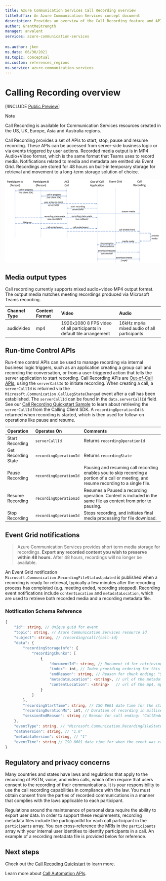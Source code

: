 ```yaml
---
title: Azure Communication Services Call Recording overview
titleSuffix: An Azure Communication Services concept document
description: Provides an overview of the Call Recording feature and APIs.
author: GrantMeStrength
manager: anvalent
services: azure-communication-services

ms.author: jken
ms.date: 06/30/2021
ms.topic: conceptual
ms.custom: references_regions
ms.service: azure-communication-services
---
```

# Calling Recording overview

[!INCLUDE [Public Preview](../../includes/public-preview-include-document.md)]

> [!NOTE]
> Call Recording is available for Communication Services resources created in the US, UK, Europe, Asia and Australia regions.

Call Recording provides a set of APIs to start, stop, pause and resume recording. These APIs can be accessed from server-side business logic or via events triggered by user actions. Recorded media output is in MP4 Audio+Video format, which is the same format that Teams uses to record media. Notifications related to media and metadata are emitted via Event Grid. Recordings are stored for 48 hours on built-in temporary storage for retrieval and movement to a long-term storage solution of choice. 

![Call recording concept diagram](../media/call-recording-concept.png)

## Media output types
Call recording currently supports mixed audio+video MP4 output format. The output media matches meeting recordings produced via Microsoft Teams recording.

| Channel Type | Content Format | Video | Audio |
| :----------- | :------------- | :---- | :--------------------------- |
| audioVideo | mp4 | 1920x1080 8 FPS video of all participants in default tile arrangement | 16kHz mp4a mixed audio of all participants |


## Run-time Control APIs
Run-time control APIs can be used to manage recording via internal business logic triggers, such as an application creating a group call and recording the conversation, or from a user-triggered action that tells the server application to start recording. Call Recording APIs are [Out-of-Call APIs](./call-automation-apis.md#out-of-call-apis), using the `serverCallId` to initiate recording. When creating a call, a `serverCallId` is returned via the `Microsoft.Communication.CallLegStateChanged` event after a call has been established. The `serverCallId` can be found in the `data.serverCallId` field. See our [Call Recording Quickstart Sample](../../quickstarts/voice-video-calling/call-recording-sample.md) to learn about retrieving the `serverCallId` from the Calling Client SDK. A `recordingOperationId` is returned when recording is started, which is then used for follow-on operations like pause and resume.   

| Operation                            | Operates On            | Comments                       |
| :-------------------- | :--------------------- | :----------------------------- |
| Start Recording       | `serverCallId`         | Returns `recordingOperationId` | 
| Get Recording State   | `recordingOperationId` | Returns `recordingState`       | 
| Pause Recording       | `recordingOperationId` | Pausing and resuming call recording enables you to skip recording a portion of a call or meeting, and resume recording to a single file. | 
| Resume Recording      | `recordingOperationId` | Resumes a Paused a recording operation. Content is included in the same file as content from prior to pausing. | 
| Stop Recording        | `recordingOperationId` | Stops recording, and initiates final media processing for file download. | 


## Event Grid notifications

> Azure Communication Services provides short term media storage for recordings. **Export any recorded content you wish to preserve within 48 hours.** After 48 hours, recordings will no longer be available.

An Event Grid notification `Microsoft.Communication.RecordingFileStatusUpdated` is published when a recording is ready for retrieval, typically a few minutes after the recording process has completed (e.g. meeting ended, recording stopped). Recording event notifications include `contentLocation` and `metadataLocation`, which are used to retrieve both recorded media and a recording metadata file.

### Notification Schema Reference
```typescript
{
    "id": string, // Unique guid for event
    "topic": string, // Azure Communication Services resource id
    "subject": string, // /recording/call/{call-id}
    "data": {
        "recordingStorageInfo": {
            "recordingChunks": [
                {
                    "documentId": string, // Document id for retrieving from storage
                    "index": int, // Index providing ordering for this chunk in the entire recording
                    "endReason": string, // Reason for chunk ending: "SessionEnded", "ChunkMaximumSizeExceeded”, etc.
                    "metadataLocation": <string>, // url of the metadata for this chunk
                    "contentLocation": <string>   // url of the mp4, mp3, or wav for this chunk
                }
            ]
        },
        "recordingStartTime": string, // ISO 8601 date time for the start of the recording
        "recordingDurationMs": int, // Duration of recording in milliseconds
        "sessionEndReason": string // Reason for call ending: "CallEnded", "InitiatorLeft", etc.
    },
    "eventType": string, // "Microsoft.Communication.RecordingFileStatusUpdated"
    "dataVersion": string, // "1.0"
    "metadataVersion": string, // "1"
    "eventTime": string // ISO 8601 date time for when the event was created
}
```
## Regulatory and privacy concerns

Many countries and states have laws and regulations that apply to the recording of PSTN, voice, and video calls, which often require that users consent to the recording of their communications. It is your responsibility to use the call recording capabilities in compliance with the law. You must obtain consent from the parties of recorded communications in a manner that complies with the laws applicable to each participant.

Regulations around the maintenance of personal data require the ability to export user data. In order to support these requirements, recording metadata files include the participantId for each call participant in the `participants` array. You can cross-reference the MRIs in the `participants` array with your internal user identities to identify participants in a call. An example of a recording metadata file is provided below for reference.

## Next steps
Check out the [Call Recoding Quickstart](../../quickstarts/voice-video-calling/call-recording-sample.md) to learn more.

Learn more about [Call Automation APIs](./call-automation-apis.md).
